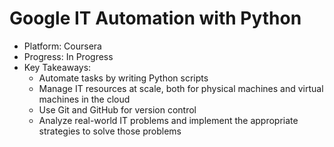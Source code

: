 # Google IT Automation with Python
- Platform: Coursera
- Progress: In Progress
- Key Takeaways:
  - Automate tasks by writing Python scripts
  - Manage IT resources at scale, both for physical machines and virtual machines in the cloud
  - Use Git and GitHub for version control
  - Analyze real-world IT problems and implement the appropriate strategies to solve those problems

